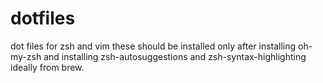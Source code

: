 # dotfiles
dot files for zsh and vim 
these should be installed only after installing oh-my-zsh and installing zsh-autosuggestions and zsh-syntax-highlighting ideally from brew. 

